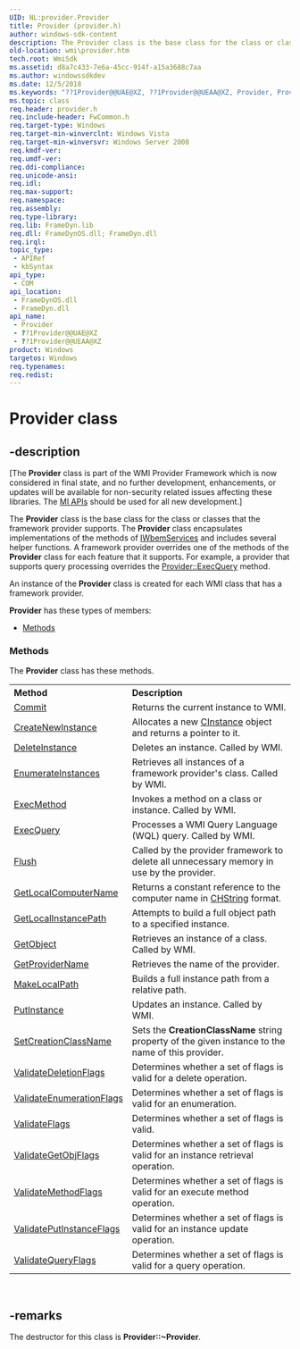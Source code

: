 ```yaml
---
UID: NL:provider.Provider
title: Provider (provider.h)
author: windows-sdk-content
description: The Provider class is the base class for the class or classes that the framework provider supports.
old-location: wmi\provider.htm
tech.root: WmiSdk
ms.assetid: d8a7c433-7e6a-45cc-914f-a15a3688c7aa
ms.author: windowssdkdev
ms.date: 12/5/2018
ms.keywords: "??1Provider@@UAE@XZ, ??1Provider@@UEAA@XZ, Provider, Provider class [Windows Management Instrumentation], Provider class [Windows Management Instrumentation],described, _hmm_provider, provider/Provider, wmi.provider"
ms.topic: class
req.header: provider.h
req.include-header: FwCommon.h
req.target-type: Windows
req.target-min-winverclnt: Windows Vista
req.target-min-winversvr: Windows Server 2008
req.kmdf-ver: 
req.umdf-ver: 
req.ddi-compliance: 
req.unicode-ansi: 
req.idl: 
req.max-support: 
req.namespace: 
req.assembly: 
req.type-library: 
req.lib: FrameDyn.lib
req.dll: FrameDynOS.dll; FrameDyn.dll
req.irql: 
topic_type:
 - APIRef
 - kbSyntax
api_type:
 - COM
api_location:
 - FrameDynOS.dll
 - FrameDyn.dll
api_name:
 - Provider
 - ??1Provider@@UAE@XZ
 - ??1Provider@@UEAA@XZ
product: Windows
targetos: Windows
req.typenames: 
req.redist: 
---
```


# Provider class


## -description


<p class="CCE_Message">[The <b>Provider</b> class 
    is part of the WMI Provider Framework which is now considered in final state, and no further development, 
    enhancements, or updates will be available for non-security related issues affecting these libraries. The 
    <a href="https://msdn.microsoft.com/7F311E1B-5CE6-488D-9411-DE1822D95C3B">MI APIs</a> should be used for all new 
    development.]

The <b>Provider</b> class is the base class for the class or classes that the framework provider supports. The <b>Provider</b> class encapsulates implementations of the methods of <a href="https://msdn.microsoft.com/58e2ecca-7d1f-4831-93fc-f946f8ada2c0">IWbemServices</a> and includes several helper functions. A framework provider overrides one of the methods of the <b>Provider</b> class for each feature that it supports. For example, a provider that supports query processing overrides the <a href="https://msdn.microsoft.com/94d5c8ee-2d61-42af-9a22-cc0df423b245">Provider::ExecQuery</a> method.

An instance of the <b>Provider</b> class is created for each WMI class that has a framework provider.

<b xmlns:loc="http://microsoft.com/wdcml/l10n">Provider</b> has these types of members:
<ul>
<li><a href="https://docs.microsoft.com/">Methods</a></li>
</ul><h3><a id="methods"></a>Methods</h3>The <b>Provider</b> class has these methods.
<table class="members" id="memberListMethods">
<tr>
<th align="left" width="37%">Method</th>
<th align="left" width="63%">Description</th>
</tr>
<tr data="declared;">
<td align="left" width="37%">
<a href="https://msdn.microsoft.com/619adf78-26db-4a90-90ba-bdacb3e55975">Commit</a>
</td>
<td align="left" width="63%">
Returns the current instance to WMI.

</td>
</tr>
<tr data="declared;">
<td align="left" width="37%">
<a href="https://msdn.microsoft.com/cb520b55-9ef8-4f5a-935d-46c2bb01f5dd">CreateNewInstance</a>
</td>
<td align="left" width="63%">
Allocates a new <a href="https://msdn.microsoft.com/aed29340-eb64-437d-b7e8-4f0e49c8288a">CInstance</a> object and returns a pointer to it.

</td>
</tr>
<tr data="declared;">
<td align="left" width="37%">
<a href="https://msdn.microsoft.com/469d2481-95ea-4d17-b0ef-095ced9c8319">DeleteInstance</a>
</td>
<td align="left" width="63%">
Deletes an instance. Called by WMI.

</td>
</tr>
<tr data="declared;">
<td align="left" width="37%">
<a href="https://msdn.microsoft.com/9566acb0-d7bf-4d3d-b7da-5cfbce150a2c">EnumerateInstances</a>
</td>
<td align="left" width="63%">
Retrieves all instances of a framework provider's class. Called by WMI.

</td>
</tr>
<tr data="declared;">
<td align="left" width="37%">
<a href="https://msdn.microsoft.com/590f59ad-ea93-42f0-8b0d-c05a49272b1b">ExecMethod</a>
</td>
<td align="left" width="63%">
Invokes a method on a class or instance. Called by WMI.

</td>
</tr>
<tr data="declared;">
<td align="left" width="37%">
<a href="https://msdn.microsoft.com/94d5c8ee-2d61-42af-9a22-cc0df423b245">ExecQuery</a>
</td>
<td align="left" width="63%">
Processes a WMI Query Language (WQL) query. Called by WMI.

</td>
</tr>
<tr data="declared;">
<td align="left" width="37%">
<a href="https://msdn.microsoft.com/c8be35ec-cd2e-45ec-b47f-48acf5e6f51a">Flush</a>
</td>
<td align="left" width="63%">
Called by the provider framework to delete all unnecessary memory in use by the provider.

</td>
</tr>
<tr data="declared;">
<td align="left" width="37%">
<a href="https://msdn.microsoft.com/20470353-417d-4067-8df1-c2ec6b330853">GetLocalComputerName</a>
</td>
<td align="left" width="63%">
Returns a constant reference to the computer name in <a href="https://msdn.microsoft.com/e2e4378f-d842-4bca-bffc-a60e718caed3">CHString</a> format.

</td>
</tr>
<tr data="declared;">
<td align="left" width="37%">
<a href="https://msdn.microsoft.com/c419205f-d07d-4887-8e36-ccde37c2351f">GetLocalInstancePath</a>
</td>
<td align="left" width="63%">
Attempts to build a full object path to a specified instance.

</td>
</tr>
<tr data="declared;">
<td align="left" width="37%">
<a href="https://msdn.microsoft.com/c8e2633a-cbea-422c-9598-1b1b1104bbc2">GetObject</a>
</td>
<td align="left" width="63%">
Retrieves an instance of a class. Called by WMI.

</td>
</tr>
<tr data="declared;">
<td align="left" width="37%">
<a href="https://msdn.microsoft.com/9ea7558d-11bd-4f19-b4d3-a711eca632a8">GetProviderName</a>
</td>
<td align="left" width="63%">
Retrieves the name of the provider.

</td>
</tr>
<tr data="declared;">
<td align="left" width="37%">
<a href="https://msdn.microsoft.com/8a2476c0-73c0-4a95-8973-e6da451116af">MakeLocalPath</a>
</td>
<td align="left" width="63%">
Builds a full instance path from a relative path.

</td>
</tr>
<tr data="declared;">
<td align="left" width="37%">
<a href="https://msdn.microsoft.com/c9921a00-b966-47d0-a2f3-982812ab249c">PutInstance</a>
</td>
<td align="left" width="63%">
Updates an instance. Called by WMI.

</td>
</tr>
<tr data="declared;">
<td align="left" width="37%">
<a href="https://msdn.microsoft.com/0a02e767-95b7-42cb-ab82-66e2d28342fc">SetCreationClassName</a>
</td>
<td align="left" width="63%">
Sets the <b>CreationClassName</b> string property of the given instance to the name of this provider.

</td>
</tr>
<tr data="declared;">
<td align="left" width="37%">
<a href="https://msdn.microsoft.com/eaaf49e3-e768-4494-ba0b-dc2c8c35be47">ValidateDeletionFlags</a>
</td>
<td align="left" width="63%">
Determines whether a set of flags is valid for a delete operation.

</td>
</tr>
<tr data="declared;">
<td align="left" width="37%">
<a href="https://msdn.microsoft.com/1f5ae240-2314-40c1-a6c8-2c395d284568">ValidateEnumerationFlags</a>
</td>
<td align="left" width="63%">
Determines whether a set of flags is valid for an enumeration.

</td>
</tr>
<tr data="declared;">
<td align="left" width="37%">
<a href="https://msdn.microsoft.com/1d6d1006-99b9-4646-a5c4-835940ce3ac0">ValidateFlags</a>
</td>
<td align="left" width="63%">
Determines whether a set of flags is valid.

</td>
</tr>
<tr data="declared;">
<td align="left" width="37%">
<a href="https://msdn.microsoft.com/5090c47b-062b-4359-b03b-0d05c225447d">ValidateGetObjFlags</a>
</td>
<td align="left" width="63%">
Determines whether a set of flags is valid for an instance retrieval operation.

</td>
</tr>
<tr data="declared;">
<td align="left" width="37%">
<a href="https://msdn.microsoft.com/febc48d8-8952-4e2f-80fc-40344908f8b2">ValidateMethodFlags</a>
</td>
<td align="left" width="63%">
Determines whether a set of flags is valid for an execute method operation.

</td>
</tr>
<tr data="declared;">
<td align="left" width="37%">
<a href="https://msdn.microsoft.com/dd7a480e-9569-45ed-a46d-218c1a9cf2db">ValidatePutInstanceFlags</a>
</td>
<td align="left" width="63%">
Determines whether a set of flags is valid for an instance update operation.

</td>
</tr>
<tr data="declared;">
<td align="left" width="37%">
<a href="https://msdn.microsoft.com/b35e6f2f-7d40-4b9b-833d-63efafd06a20">ValidateQueryFlags</a>
</td>
<td align="left" width="63%">
Determines whether a set of flags is valid for a query operation.

</td>
</tr>
</table> 


## -remarks



The destructor for this class is <b>Provider::~Provider</b>.



